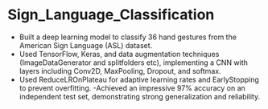 # Sign_Language_Classification

- Built a deep learning model to classify 36 hand gestures from the American Sign Language (ASL) dataset.
- Used TensorFlow, Keras, and data augmentation techniques (ImageDataGenerator and splitfolders etc), implementing a CNN with layers including Conv2D, MaxPooling, Dropout, and softmax.
- Used ReduceLROnPlateau for adaptive learning rates and EarlyStopping to prevent overfitting.
-Achieved an impressive 97% accuracy on an independent test set, demonstrating strong generalization and reliability.
